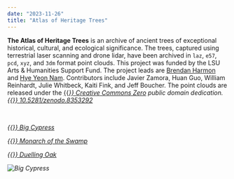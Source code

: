 ```yaml
---
date: "2023-11-26"
title: "Atlas of Heritage Trees"
---
```


**The Atlas of Heritage Trees**
is an archive of ancient trees
of exceptional historical, cultural, and ecological significance.
The trees, captured using terrestrial laser scanning and drone lidar,
have been archived in
``laz``, ``e57``, ``pcd``, ``xyz``, and ``3dm`` format point clouds.
This project was funded by the LSU Arts & Humanities Support Fund.
The project leads are [Brendan Harmon](https://baharmon.github.io/)
and [Hye Yeon Nam](https://hynam.org/).
Contributors include 
Javier Zamora, 
Huan Guo, 
William Reinhardt, 
Julie Whitbeck, 
Kaiti Fink, 
and Jeff Boucher.
The point clouds are released under the
[{{<i class="fab fa-creative-commons-zero">}} Creative Commons Zero](https://creativecommons.org/share-your-work/public-domain/cc0/)
public domain dedication.
[{{<i class="ai ai-doi">}} 10.5281/zenodo.8353292](https://zenodo.org/doi/10.5281/zenodo.8353292)

&nbsp;

[{{<i class="ms ms-cloud">}} Big Cypress](../big-cypress "Big Cypress")

[{{<i class="ms ms-cloud">}} Monarch of the Swamp](../monarch-of-the-swamp "Monarch of the Swamp")

[{{<i class="ms ms-cloud">}} Duelling Oak](../duelling-oak "Duelling Oak")

![Big Cypress](../big-cypress.jpg)